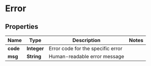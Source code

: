 

# Error


## Properties

Name | Type | Description | Notes
------------ | ------------- | ------------- | -------------
**code** | **Integer** | Error code for the specific error | 
**msg** | **String** | Human-readable error message | 



